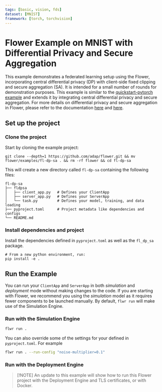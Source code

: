 ```yaml
---
tags: [basic, vision, fds]
dataset: [MNIST]
framework: [torch, torchvision]
---
```


# Flower Example on MNIST with Differential Privacy and Secure Aggregation

This example demonstrates a federated learning setup using the Flower, incorporating central differential privacy (DP) with client-side fixed clipping and secure aggregation (SA). It is intended for a small number of rounds for demonstration purposes.
This example is similar to the [quickstart-pytorch example](https://github.com/adap/flower/tree/main/examples/quickstart-pytorch) and extends it by integrating central differential privacy and secure aggregation. For more details on differential privacy and secure aggregation in Flower, please refer to the documentation [here](https://flower.ai/docs/framework/how-to-use-differential-privacy.html) and [here](https://flower.ai/docs/framework/contributor-ref-secure-aggregation-protocols.html).


## Set up the project

### Clone the project

Start by cloning the example project:

```shell
git clone --depth=1 https://github.com/adap/flower.git && mv flower/examples/fl-dp-sa . && rm -rf flower && cd fl-dp-sa
```

This will create a new directory called `fl-dp-sa` containing the following files:

```shell
fl-dp-sa
├── fldpsa
│   ├── client_app.py   # Defines your ClientApp
│   ├── server_app.py   # Defines your ServerApp
│   └── task.py         # Defines your model, training, and data loading
├── pyproject.toml      # Project metadata like dependencies and configs
└── README.md
```

### Install dependencies and project

Install the dependencies defined in `pyproject.toml` as well as the `fl_dp_sa` package.

```shell
# From a new python environment, run:
pip install -e .
```

## Run the Example

You can run your `ClientApp` and `ServerApp` in both _simulation_ and
_deployment_ mode without making changes to the code. If you are starting
with Flower, we recommend you using the _simulation_ model as it requires
fewer components to be launched manually. By default, `flwr run` will make use of the Simulation Engine.

### Run with the Simulation Engine

```bash
flwr run .
```

You can also override some of the settings for your defined in `pyproject.toml`. For example

```bash
flwr run . --run-config "noise-multiplier=0.1"
```

### Run with the Deployment Engine

> \[!NOTE\]
> An update to this example will show how to run this Flower project with the Deployment Engine and TLS certificates, or with Docker.
